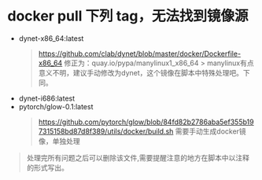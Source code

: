 # docker pull 下列 tag，无法找到镜像源

- dynet-x86_64:latest
    > https://github.com/clab/dynet/blob/master/docker/Dockerfile-x86_64
    > 修正为：quay.io/pypa/manylinux1_x86_64
        > manylinux有点意义不明，建议手动修改为dynet，这个镜像在脚本中特殊处理吧。下同。
- dynet-i686:latest
- pytorch/glow-0.1:latest
    > https://github.com/pytorch/glow/blob/84fd82b2786aba5ef355b197315158bd87d8f389/utils/docker/build.sh
    > 需要手动生成docker镜像，单独处理

> 处理完所有问题之后可以删除该文件,需要提醒注意的地方在脚本中以注释的形式写出。
